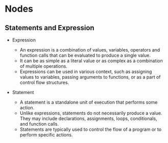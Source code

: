# Nodes

## Statements and Expression 

 - Expression
   - An expression is a combination of values, variables, operators and function calls that can be evaluated to produce a single value.
   - It can be as simple as a literal value or as complex as a combination of multiple operations.
   - Expressions can be used in various context, such as assigning values to variables, passing arguments to functions, or as a part of control flow structures.

 - Statement
    - A statement is a standalone unit of execution that performs some action.
    - Unlike expressions, statements do not necessarily produce a value. They may include declarations, assignments, loops, conditionals, and function calls.
    - Statements are typically used to control the flow of a program or to perform specific actions.